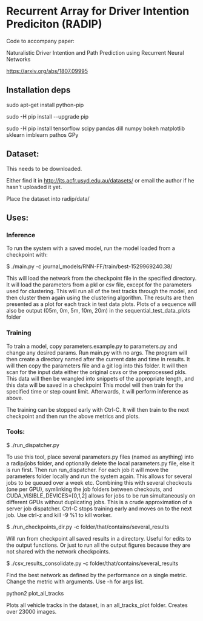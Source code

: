 # Recurrent Array for Driver Intention Prediciton (RADIP)

Code to accompany paper:

Naturalistic Driver Intention and Path Prediction using Recurrent Neural Networks

https://arxiv.org/abs/1807.09995


## Installation deps

sudo apt-get install python-pip

sudo -H pip install --upgrade pip

sudo -H pip install tensorflow scipy pandas dill numpy bokeh matplotlib sklearn imblearn pathos GPy


## Dataset:

This needs to be downloaded.

Either find it in http://its.acfr.usyd.edu.au/datasets/ or email the author if he hasn't uploaded it yet.

Place the dataset into radip/data/


## Uses:


### Inference

To run the system with a saved model, run the model loaded from a checkpoint with:

$ ./main.py -c journal_models/RNN-FF/train/best-1529969240.38/

This will load the network from the checkpoint file in the specified directory. It will load the parameters
from a pkl or csv file, except for the parameters used for clustering.
This will run all of the test tracks through the model, and then cluster them again using the clustering algorithm.
The results are then presented as a plot for each track in test data plots.
Plots of a sequence will also be output (05m, 0m, 5m, 10m, 20m) in the sequential_test_data_plots folder


### Training

To train a model, copy parameters.example.py to parameters.py and change any desired params. Run main.py with no args.
The program will then create a directory named after the current date and time in results.
It will then copy the parameters file and a git log into this folder.
It will then scan for the input data either the original csvs or the preprocessed pkls.
This data will then be wrangled into snippets of the appropriate length, and this data will be saved in a checkpoint
This model will then train for the specified time or step count limit. Afterwards, it will perform inference
as above.

The training can be stopped early with Ctrl-C. It will then train to the next checkpoint and then run the above metrics
and plots.


### Tools:

$ ./run_dispatcher.py

To use this tool, place several parameters.py files (named as anything) into a radip/jobs folder, and optionally delete
the local parameters.py file, else it is run first. Then run run_dispatcher. For each job it will move the parameters
folder locally and run the system again. This allows for  several jobs to be queued over a week etc. Combining this with
several checkouts (one per GPU), symlinking the job folders between checkouts, and CUDA_VISIBLE_DEVICES=[0,1,2] allows
for jobs to be run simultaneously on different GPUs without duplicating jobs. This is a crude approximation of a server
job dispatcher. Ctrl-C stops training early and moves on to the next job. Use ctrl-z and kill -9 %1 to kill worker.


$ ./run_checkpoints_dir.py -c folder/that/contains/several_results

Will run from checkpoint all saved results in a directory. Useful for edits to the output functions. Or just to run
all the output figures because they are not shared with the network checkpoints.

$ ./csv_results_consolidate.py -c folder/that/contains/several_results

Find the best network as defined by the performance on a single metric. Change the metric with arguments.
Use -h for args list.

python2 plot_all_tracks

Plots all vehicle tracks in the dataset, in an all_tracks_plot folder. Creates over 23000 images.
